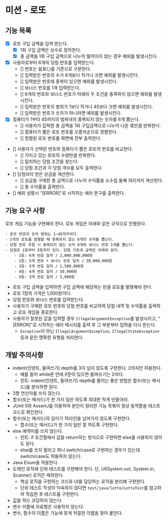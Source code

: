 # 미션 - 로또

## 기능 목록

- [x] 로또 구입 금액을 입력 받는다.
  - [x] 1회 구입 금액은 상수로 정의한다.
  - [x] 총 금액을 1회 구입 금액으로 나누어 떨어지지 않는 경우 예외를 발생시킨다.
- [x] 사용자로부터 6개의 당첨 번호를 입력받는다.
  - [] 번호는 쉼표(,)를 기준으로 구분한다.
  - [] 입력받은 번호의 수가 6개보다 작거나 크면 예외를 발생시킨다.
  - [] 입력받은 번호에 중복이 있으면 예외를 발생시킨다.
  - [] 보너스 번호를 1개 입력받는다.
  - [] 6개의 번호와 보너스 번호가 아래의 두 조건을 충족하지 않으면 예외를 발생시킨다.
  - [] 입력받은 번호의 범위가 1보다 작거나 45보다 크면 예외를 발생시킨다.
  - [] 입력받은 번호가 숫자가 아니라면 예외를 발생시킨다.
- [x] 컴퓨터가 1부터 45까지의 범위내의 중복되지 않는 숫자를 6개 뽑는다.
  - [] 사용자가 입력한 총 금액을 1회 구입금액으로 나누어 나온 몫만큼 반복한다.
  - [] 컴퓨터가 뽑은 로또 번호를 오름차순으로 정렬한다.
  - [] 정렬된 로또 번호를 화면에 전부 출력한다.
- [] 사용자가 선택한 번호와 컴퓨터가 뽑은 로또의 번호를 비교한다.
  - [] 가지고 있는 로또의 수량만큼 반복한다.
  - [] 일치하는 당첨 조건을 찾는다.
  - [] 당첨 조건과 각 당첨 개수를 모두 출력한다.
- [] 당첨되어 얻은 상금을 계산한다.
  - [] 상금을 구매한 총 금액으로 나누어 수익률을 소수점 둘째 자리까지 계산한다.
  - [] 총 수익률을 출력한다.
- [] 예외 상황시 "[ERROR]"로 시작하는 에러 문구를 출력한다.


## 기능 요구 사항

로또 게임 기능을 구현해야 한다. 로또 게임은 아래와 같은 규칙으로 진행된다.

```
- 로또 번호의 숫자 범위는 1~45까지이다.
- 1개의 로또를 발행할 때 중복되지 않는 6개의 숫자를 뽑는다.
- 당첨 번호 추첨 시 중복되지 않는 숫자 6개와 보너스 번호 1개를 뽑는다.
- 당첨은 1등부터 5등까지 있다. 당첨 기준과 금액은 아래와 같다.
    - 1등: 6개 번호 일치 / 2,000,000,000원
    - 2등: 5개 번호 + 보너스 번호 일치 / 30,000,000원
    - 3등: 5개 번호 일치 / 1,500,000원
    - 4등: 4개 번호 일치 / 50,000원
    - 5등: 3개 번호 일치 / 5,000원
```

- 로또 구입 금액을 입력하면 구입 금액에 해당하는 만큼 로또를 발행해야 한다.
- 로또 1장의 가격은 1,000원이다.
- 당첨 번호와 보너스 번호를 입력받는다.
- 사용자가 구매한 로또 번호와 당첨 번호를 비교하여 당첨 내역 및 수익률을 출력하고 로또 게임을 종료한다.
- 사용자가 잘못된 값을 입력할 경우 `IllegalArgumentException`를 발생시키고, "[ERROR]"로 시작하는 에러 메시지를 출력 후 그 부분부터 입력을 다시 받는다.
    - `Exception`이 아닌 `IllegalArgumentException`, `IllegalStateException` 등과 같은 명확한 유형을 처리한다.


## 개발 주의사항

- indent(인덴트, 들여쓰기) depth를 3이 넘지 않도록 구현한다. 2까지만 허용한다.
    - 예를 들어 while문 안에 if문이 있으면 들여쓰기는 2이다.
    - 힌트: indent(인덴트, 들여쓰기) depth를 줄이는 좋은 방법은 함수(또는 메서드)를 분리하면 된다.
- 3항 연산자를 쓰지 않는다.
- 함수(또는 메서드)가 한 가지 일만 하도록 최대한 작게 만들어라.
- JUnit 5와 AssertJ를 이용하여 본인이 정리한 기능 목록이 정상 동작함을 테스트 코드로 확인한다.
- 함수(또는 메서드)의 길이가 15라인을 넘어가지 않도록 구현한다.
    - 함수(또는 메서드)가 한 가지 일만 잘 하도록 구현한다.
- else 예약어를 쓰지 않는다.
    - 힌트: if 조건절에서 값을 return하는 방식으로 구현하면 else를 사용하지 않아도 된다.
    - else를 쓰지 말라고 하니 switch/case로 구현하는 경우가 있는데 switch/case도 허용하지 않는다.
- Java Enum을 적용한다.
- 도메인 로직에 단위 테스트를 구현해야 한다. 단, UI(System.out, System.in, Scanner) 로직은 제외한다.
    - 핵심 로직을 구현하는 코드와 UI를 담당하는 로직을 분리해 구현한다.
    - 단위 테스트 작성이 익숙하지 않다면 `test/java/lotto/LottoTest`를 참고하여 학습한 후 테스트를 구현한다.
- 값을 하드 코딩하지 않는다.
- 변수 이름에 자료형은 사용하지 않는다.
- 변수, 함수의 이름은 기능에 맞게 적절한 이름을 찾아 붙인다.